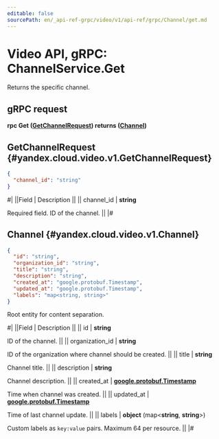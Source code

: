 ```yaml
---
editable: false
sourcePath: en/_api-ref-grpc/video/v1/api-ref/grpc/Channel/get.md
---
```


# Video API, gRPC: ChannelService.Get

Returns the specific channel.

## gRPC request

**rpc Get ([GetChannelRequest](#yandex.cloud.video.v1.GetChannelRequest)) returns ([Channel](#yandex.cloud.video.v1.Channel))**

## GetChannelRequest {#yandex.cloud.video.v1.GetChannelRequest}

```json
{
  "channel_id": "string"
}
```

#|
||Field | Description ||
|| channel_id | **string**

Required field. ID of the channel. ||
|#

## Channel {#yandex.cloud.video.v1.Channel}

```json
{
  "id": "string",
  "organization_id": "string",
  "title": "string",
  "description": "string",
  "created_at": "google.protobuf.Timestamp",
  "updated_at": "google.protobuf.Timestamp",
  "labels": "map<string, string>"
}
```

Root entity for content separation.

#|
||Field | Description ||
|| id | **string**

ID of the channel. ||
|| organization_id | **string**

ID of the organization where channel should be created. ||
|| title | **string**

Channel title. ||
|| description | **string**

Channel description. ||
|| created_at | **[google.protobuf.Timestamp](https://developers.google.com/protocol-buffers/docs/reference/google.protobuf#timestamp)**

Time when channel was created. ||
|| updated_at | **[google.protobuf.Timestamp](https://developers.google.com/protocol-buffers/docs/reference/google.protobuf#timestamp)**

Time of last channel update. ||
|| labels | **object** (map<**string**, **string**>)

Custom labels as `` key:value `` pairs. Maximum 64 per resource. ||
|#